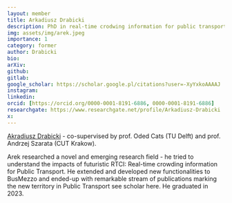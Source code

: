 ```yaml
---
layout: member
title: Arkadiusz Drabicki
description: PhD in real-time crodwing information for public transport
img: assets/img/arek.jpeg
importance: 1
category: former
author: Drabicki
bio: 
arXiv:
github: 
gitlab:
google_scholar: https://scholar.google.pl/citations?user=-XyYxkoAAAAJ
instagram:
linkedin: 
orcid: [https://orcid.org/0000-0001-8191-6886, 0000-0001-8191-6886]
researchgate: https://www.researchgate.net/profile/Arkadiusz-Drabicki
x: 
---
```


[Akradiusz Drabicki](https://www.researchgate.net/profile/Arkadiusz-Drabicki) - co-supervised by prof. Oded Cats (TU Delft) and prof. Andrzej Szarata (CUT Krakow). 

Arek researched a novel and emerging research field - he tried to understand the impacts of futuristic RTCI: Real-time crowding information for Public Transport. He extended and developed new functionalities to BusMezzo and ended-up with remarkable stream of publications marking the new territory in Public Transport see scholar here. He graduated in 2023.
